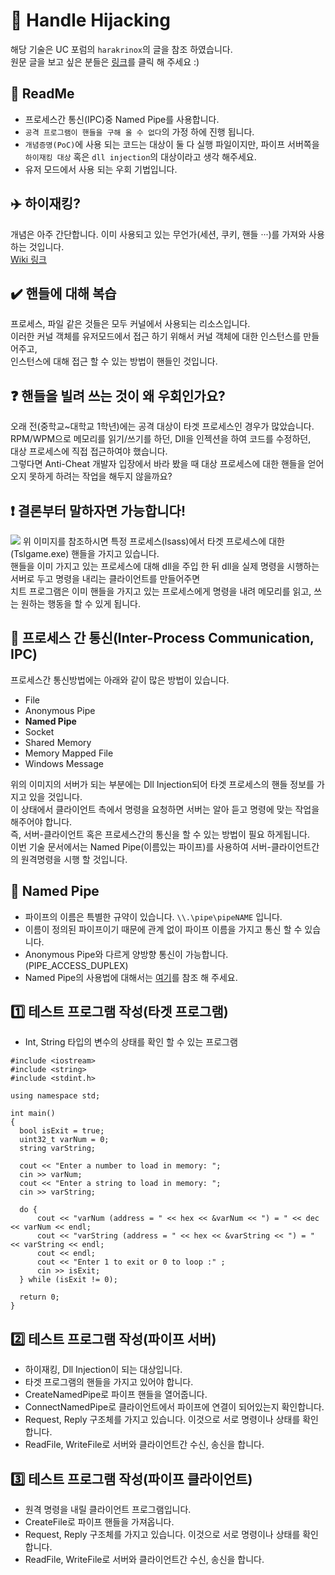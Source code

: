 # :speech_balloon: Handle Hijacking

해당 기술은 UC 포럼의 `harakrinox`의 글을 참조 하였습니다.<br>
원문 글을 보고 싶은 분들은 <a href="https://www.unknowncheats.me/forum/anti-cheat-bypass/217995-poc-remote-memory-operations-using-existing-handle.html">링크</a>를 클릭 해 주세요 :)

## :green_book: ReadMe
  
  - 프로세스간 통신(IPC)중 Named Pipe를 사용합니다.
  - `공격 프로그램이 핸들을 구해 올 수 없다`의 가정 하에 진행 됩니다.
  - `개념증명(PoC)`에 사용 되는 코드는 대상이 둘 다 실행 파일이지만, 파이프 서버쪽을 `하이재킹 대상` 혹은 `dll injection`의 대상이라고 생각 해주세요.
  - 유저 모드에서 사용 되는 우회 기법입니다.

## :airplane: 하이재킹?

개념은 아주 간단합니다. 이미 사용되고 있는 무언가(세션, 쿠키, 핸들 ···)를 가져와 사용 하는 것입니다.<br>
<a href="https://en.wikipedia.org/wiki/Hijacking">Wiki 링크</a> 

## :heavy_check_mark: 핸들에 대해 복습

프로세스, 파일 같은 것들은 모두 커널에서 사용되는 리소스입니다.<br>
이러한 커널 객체를 유저모드에서 접근 하기 위해서 커널 객체에 대한 인스턴스를 만들어주고,<br>
인스턴스에 대해 접근 할 수 있는 방법이 핸들인 것입니다.

## :question: 핸들을 빌려 쓰는 것이 왜 우회인가요?
오래 전(중학교~대학교 1학년)에는 공격 대상이 타겟 프로세스인 경우가 많았습니다.<br>
RPM/WPM으로 메모리를 읽기/쓰기를 하던, Dll을 인젝션을 하여 코드를 수정하던,<br>
대상 프로세스에 직접 접근하여야 했습니다.<br>
그렇다면 Anti-Cheat 개발자 입장에서 바라 봤을 때 대상 프로세스에 대한 핸들을 얻어 오지 못하게 하려는 작업을 해두지 않을까요?<br>

## :exclamation: 결론부터 말하자면 가능합니다!
<img src="https://user-images.githubusercontent.com/40850499/42859182-6858e3b8-8a8d-11e8-9a8c-105a4f39ec9f.PNG"/>
위 이미지를 참조하시면 특정 프로세스(lsass)에서 타겟 프로세스에 대한(Tslgame.exe) 핸들을 가지고 있습니다.<br>
핸들을 이미 가지고 있는 프로세스에 대해 dll을 주입 한 뒤 dll을 실제 명령을 시행하는 서버로 두고 명령을 내리는 클라이언트를 만들어주면<br>
치트 프로그램은 이미 핸들을 가지고 있는 프로세스에게 명령을 내려 메모리를 읽고, 쓰는 원하는 행동을 할 수 있게 됩니다.

## :pushpin: 프로세스 간 통신(Inter-Process Communication, IPC)

프로세스간 통신방법에는 아래와 같이 많은 방법이 있습니다.
  - File
  - Anonymous Pipe
  - **Named Pipe**
  - Socket
  - Shared Memory
  - Memory Mapped File
  - Windows Message
  
위의 이미지의 서버가 되는 부분에는 Dll Injection되어 타겟 프로세스의 핸들 정보를 가지고 있을 것입니다.<br>
이 상태에서 클라이언트 측에서 명령을 요청하면 서버는 알아 듣고 명령에 맞는 작업을 해주어야 합니다.<br>
즉, 서버-클라이언트 혹은 프로세스간의 통신을 할 수 있는 방법이 필요 하게됩니다.<br>
이번 기술 문서에서는 Named Pipe(이름있는 파이프)를 사용하여 서버-클라이언트간의 원격명령을 시행 할 것입니다.

## :pushpin: Named Pipe
- 파이프의 이름은 특별한 규약이 있습니다. `\\.\pipe\pipeNAME` 입니다.
- 이름이 정의된 파이프이기 때문에 관계 없이 파이프 이름을 가지고 통신 할 수 있습니다.
- Anonymous Pipe와 다르게 양방향 통신이 가능합니다.(PIPE_ACCESS_DUPLEX)
- Named Pipe의 사용법에 대해서는 <a href="https://www.joinc.co.kr/w/man/4200/CreateNamedPipe">여기</a>를 참조 해 주세요.

## :one: 테스트 프로그램 작성(타겟 프로그램)
  - Int, String 타입의 변수의 상태를 확인 할 수 있는 프로그램
  ```
#include <iostream>
#include <string>
#include <stdint.h>

using namespace std;

int main()
{
	bool isExit = true;
	uint32_t varNum = 0;
	string varString;

	cout << "Enter a number to load in memory: ";
	cin >> varNum;
	cout << "Enter a string to load in memory: ";
	cin >> varString;

	do {
		cout << "varNum (address = " << hex << &varNum << ") = " << dec << varNum << endl;
		cout << "varString (address = " << hex << &varString << ") = " << varString << endl;
		cout << endl;
		cout << "Enter 1 to exit or 0 to loop :" ;
		cin >> isExit;
	} while (isExit != 0);

	return 0;
}
```
  
## :two: 테스트 프로그램 작성(파이프 서버)
  - 하이재킹, Dll Injection이 되는 대상입니다.
  - 타겟 프로그램의 핸들을 가지고 있어야 합니다.
  - CreateNamedPipe로 파이프 핸들을 열어줍니다.
  - ConnectNamedPipe로 클라이언트에서 파이프에 연결이 되어있는지 확인합니다.
  - Request, Reply 구조체를 가지고 있습니다. 이것으로 서로 명령이나 상태를 확인 합니다.
  - ReadFile, WriteFile로 서버와 클라이언트간 수신, 송신을 합니다.
  
## :three: 테스트 프로그램 작성(파이프 클라이언트)
  - 원격 명령을 내릴 클라이언트 프로그램입니다.
  - CreateFile로 파이프 핸들을 가져옵니다.
  - Request, Reply 구조체를 가지고 있습니다. 이것으로 서로 명령이나 상태를 확인 합니다.
  - ReadFile, WriteFile로 서버와 클라이언트간 수신, 송신을 합니다.
